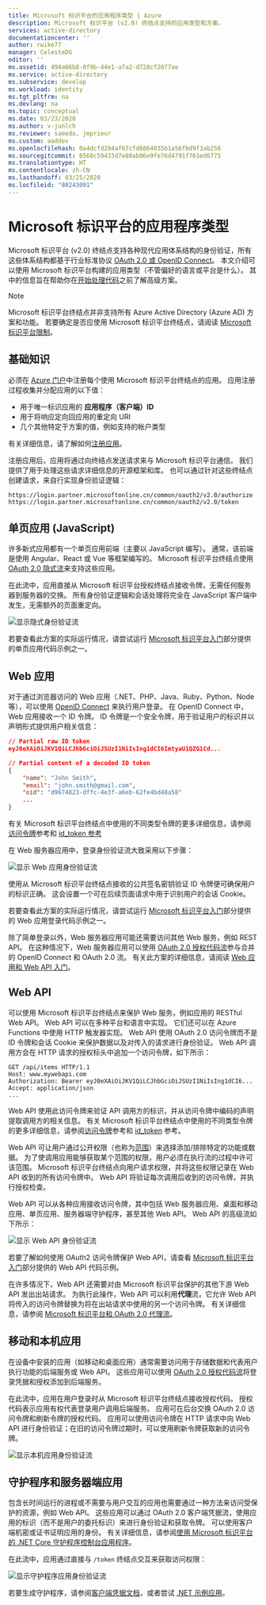 ```yaml
---
title: Microsoft 标识平台的应用程序类型 | Azure
description: Microsoft 标识平台 (v2.0) 终结点支持的应用类型和方案。
services: active-directory
documentationcenter: ''
author: rwike77
manager: CelesteDG
editor: ''
ms.assetid: 494a06b8-0f9b-44e1-a7a2-d728cf2077ae
ms.service: active-directory
ms.subservice: develop
ms.workload: identity
ms.tgt_pltfrm: na
ms.devlang: na
ms.topic: conceptual
ms.date: 03/23/2020
ms.author: v-junlch
ms.reviewer: saeeda, jmprieur
ms.custom: aaddev
ms.openlocfilehash: 0a4dcfd284af67cfd6864035b1a56fbd9f3ab256
ms.sourcegitcommit: 6568c59433d7e80ab06e9fe76d4791f761ed6775
ms.translationtype: HT
ms.contentlocale: zh-CN
ms.lasthandoff: 03/25/2020
ms.locfileid: "80243091"
---
```

# <a name="application-types-for-microsoft-identity-platform"></a>Microsoft 标识平台的应用程序类型

Microsoft 标识平台 (v2.0) 终结点支持各种现代应用体系结构的身份验证，所有这些体系结构都基于行业标准协议 [OAuth 2.0 或 OpenID Connect](active-directory-v2-protocols.md)。 本文介绍可以使用 Microsoft 标识平台构建的应用类型（不管偏好的语言或平台是什么）。 其中的信息旨在帮助你在[开始处理代码](v2-overview.md#getting-started)之前了解高级方案。

> [!NOTE]
> Microsoft 标识平台终结点并非支持所有 Azure Active Directory (Azure AD) 方案和功能。 若要确定是否应使用 Microsoft 标识平台终结点，请阅读 [Microsoft 标识平台限制](azure-ad-endpoint-comparison.md)。

## <a name="the-basics"></a>基础知识

必须在 [Azure 门户](https://portal.azure.cn/#blade/Microsoft_AAD_IAM/ActiveDirectoryMenuBlade/RegisteredAppsPreview)中注册每个使用 Microsoft 标识平台终结点的应用。 应用注册过程收集并分配应用的以下值：

* 用于唯一标识应用的 **应用程序（客户端）ID**
* 用于将响应定向回应用的重定向 URI 
* 几个其他特定于方案的值，例如支持的帐户类型

有关详细信息，请了解如何[注册应用](quickstart-register-app.md)。

注册应用后，应用将通过向终结点发送请求来与 Microsoft 标识平台通信。 我们提供了用于处理这些请求详细信息的开源框架和库。 也可以通过针对这些终结点创建请求，来自行实现身份验证逻辑：

```HTTP
https://login.partner.microsoftonline.cn/common/oauth2/v2.0/authorize
https://login.partner.microsoftonline.cn/common/oauth2/v2.0/token
```

## <a name="single-page-apps-javascript"></a>单页应用 (JavaScript)

许多新式应用都有一个单页应用前端（主要以 JavaScript 编写）。 通常，该前端是使用 Angular、React 或 Vue 等框架编写的。 Microsoft 标识平台终结点使用 [OAuth 2.0 隐式流](v2-oauth2-implicit-grant-flow.md)来支持这些应用。

在此流中，应用直接从 Microsoft 标识平台授权终结点接收令牌，无需任何服务器到服务器的交换。 所有身份验证逻辑和会话处理将完全在 JavaScript 客户端中发生，无需额外的页面重定向。

![显示隐式身份验证流](./media/v2-app-types/convergence-scenarios-implicit.svg)

若要查看此方案的实际运行情况，请尝试运行 [Microsoft 标识平台入门](v2-overview.md#getting-started)部分提供的单页应用代码示例之一。

## <a name="web-apps"></a>Web 应用

对于通过浏览器访问的 Web 应用（.NET、PHP、Java、Ruby、Python、Node 等），可以使用 [OpenID Connect](active-directory-v2-protocols.md) 来执行用户登录。 在 OpenID Connect 中，Web 应用接收一个 ID 令牌。 ID 令牌是一个安全令牌，用于验证用户的标识并以声明形式提供用户相关信息：

```JSON
// Partial raw ID token
eyJ0eXAiOiJKV1QiLCJhbGciOiJSUzI1NiIsIng1dCI6ImtyaU1QZG1Cd...

// Partial content of a decoded ID token
{
    "name": "John Smith",
    "email": "john.smith@gmail.com",
    "oid": "d9674823-dffc-4e3f-a6eb-62fe4bd48a58"
    ...
}
```

有关 Microsoft 标识平台终结点中使用的不同类型令牌的更多详细信息，请参阅[访问令牌](access-tokens.md)参考和 [id_token 参考](id-tokens.md)

在 Web 服务器应用中，登录身份验证流大致采用以下步骤：

![显示 Web 应用身份验证流](./media/v2-app-types/convergence-scenarios-webapp.svg)

使用从 Microsoft 标识平台终结点接收的公共签名密钥验证 ID 令牌便可确保用户的标识正确。 这会设置一个可在后续页面请求中用于识别用户的会话 Cookie。

若要查看此方案的实际运行情况，请尝试运行 [Microsoft 标识平台入门](v2-overview.md#getting-started)部分提供的 Web 应用登录代码示例之一。

除了简单登录以外，Web 服务器应用可能还需要访问其他 Web 服务，例如 REST API。 在这种情况下，Web 服务器应用可以使用 [OAuth 2.0 授权代码流](active-directory-v2-protocols.md)参与合并的 OpenID Connect 和 OAuth 2.0 流。 有关此方案的详细信息，请阅读 [Web 应用和 Web API 入门](active-directory-v2-devquickstarts-webapp-webapi-dotnet.md)。

## <a name="web-apis"></a>Web API

可以使用 Microsoft 标识平台终结点来保护 Web 服务，例如应用的 RESTful Web API。 Web API 可以在多种平台和语言中实现。 它们还可以在 Azure Functions 中使用 HTTP 触发器实现。 Web API 使用 OAuth 2.0 访问令牌而不是 ID 令牌和会话 Cookie 来保护数据以及对传入的请求进行身份验证。 Web API 调用方会在 HTTP 请求的授权标头中追加一个访问令牌，如下所示：

```HTTP
GET /api/items HTTP/1.1
Host: www.mywebapi.com
Authorization: Bearer eyJ0eXAiOiJKV1QiLCJhbGciOiJSUzI1NiIsIng1dCI6...
Accept: application/json
...
```

Web API 使用此访问令牌来验证 API 调用方的标识，并从访问令牌中编码的声明提取调用方的相关信息。 有关 Microsoft 标识平台终结点中使用的不同类型令牌的更多详细信息，请参阅[访问令牌](access-tokens.md)参考和 [id_token](id-tokens.md) 参考。

Web API 可让用户通过公开权限（也称为[范围](v2-permissions-and-consent.md)）来选择添加/排除特定的功能或数据。 为了使调用应用能够获取某个范围的权限，用户必须在执行流的过程中许可该范围。 Microsoft 标识平台终结点向用户请求权限，并将这些权限记录在 Web API 收到的所有访问令牌中。 Web API 将验证每次调用后收到的访问令牌，并执行授权检查。

Web API 可以从各种应用接收访问令牌，其中包括 Web 服务器应用、桌面和移动应用、单页应用、服务器端守护程序，甚至其他 Web API。 Web API 的高级流如下所示：

![显示 Web API 身份验证流](./media/v2-app-types/convergence-scenarios-webapi.svg)

若要了解如何使用 OAuth2 访问令牌保护 Web API，请查看 [Microsoft 标识平台入门](v2-overview.md#getting-started)部分提供的 Web API 代码示例。

在许多情况下，Web API 还需要对由 Microsoft 标识平台保护的其他下游 Web API 发出出站请求。 为执行此操作，Web API 可以利用**代理**流，它允许 Web API 将传入的访问令牌替换为将在出站请求中使用的另一个访问令牌。 有关详细信息，请参阅 [Microsoft 标识平台和 OAuth 2.0 代理流](v2-oauth2-on-behalf-of-flow.md)。

## <a name="mobile-and-native-apps"></a>移动和本机应用

在设备中安装的应用（如移动和桌面应用）通常需要访问用于存储数据和代表用户执行功能的后端服务或 Web API。 这些应用可以使用 [OAuth 2.0 授权代码流](v2-oauth2-auth-code-flow.md)将登录凭据和授权添加到后端服务。

在此流中，应用在用户登录时从 Microsoft 标识平台终结点接收授权代码。 授权代码表示应用有权代表登录用户调用后端服务。 应用可在后台交换 OAuth 2.0 访问令牌和刷新令牌的授权代码。 应用可以使用访问令牌在 HTTP 请求中向 Web API 进行身份验证；在旧的访问令牌过期时，可以使用刷新令牌获取新的访问令牌。

![显示本机应用身份验证流](./media/v2-app-types/convergence-scenarios-native.svg)

## <a name="daemons-and-server-side-apps"></a>守护程序和服务器端应用

包含长时间运行的进程或不需要与用户交互的应用也需要通过一种方法来访问受保护的资源，例如 Web API。 这些应用可以通过 OAuth 2.0 客户端凭据流，使用应用的标识（而不是用户的委托标识）来进行身份验证和获取令牌。 可以使用客户端机密或证书证明应用的身份。 有关详细信息，请参阅[使用 Microsoft 标识平台的 .NET Core 守护程序控制台应用程序](https://github.com/Azure-Samples/active-directory-dotnetcore-daemon-v2)。

在此流中，应用通过直接与 `/token` 终结点交互来获取访问权限：

![显示守护程序应用身份验证流](./media/v2-app-types/convergence-scenarios-daemon.svg)

若要生成守护程序，请参阅[客户端凭据文档](v2-oauth2-client-creds-grant-flow.md)，或者尝试 [.NET 示例应用](https://github.com/Azure-Samples/active-directory-dotnet-daemon-v2)。

<!-- Update_Description: wording update -->